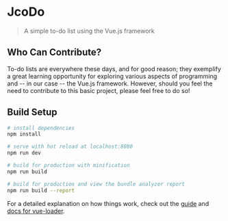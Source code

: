 # JcoDo

> A simple to-do list using the Vue.js framework

## Who Can Contribute?
To-do lists are everywhere these days, and for good reason; they exemplify a great learning opportunity for exploring 
various aspects of programming and -- in our case -- the Vue.js framework. However, should you feel the need to contribute to this basic project, please feel free to do so!

## Build Setup

``` bash
# install dependencies
npm install

# serve with hot reload at localhost:8080
npm run dev

# build for production with minification
npm run build

# build for production and view the bundle analyzer report
npm run build --report
```

For a detailed explanation on how things work, check out the [guide](http://vuejs-templates.github.io/webpack/) and [docs for vue-loader](http://vuejs.github.io/vue-loader).
